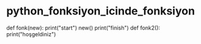 # python_fonksiyon_icinde_fonksiyon
def fonk(new):
    print("start")
    new()
    print("finish")
def fonk2():
    print("hoşgeldiniz")
